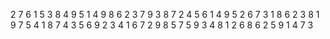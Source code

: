 2 7 6 1 5 3 8 4 9 
5 1 4 9 8 6 2 3 7 
9 3 8 7 2 4 5 6 1 
4 9 5 2 6 7 3 1 8 
6 2 3 8 1 9 7 5 4 
1 8 7 4 3 5 6 9 2 
3 4 1 6 7 2 9 8 5 
7 5 9 3 4 8 1 2 6 
8 6 2 5 9 1 4 7 3 

